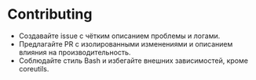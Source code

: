 # Contributing

- Создавайте issue с чётким описанием проблемы и логами.
- Предлагайте PR с изолированными изменениями и описанием влияния на производительность.
- Соблюдайте стиль Bash и избегайте внешних зависимостей, кроме coreutils.

